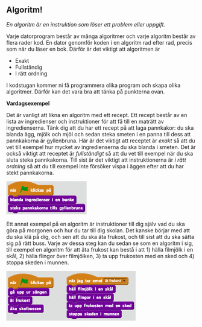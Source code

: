 ## Algoritm!


*En algoritm är en instruktion som löser ett problem eller uppgift.*

Varje datorprogram består av många algoritmer och varje algoritm består av flera rader kod. En dator genomför koden i en algoritm rad efter rad, precis som när du läser en bok. Därför är det viktigt att algoritmen är

* Exakt
* Fullständig
* I rätt ordning

I kodstugan kommer ni få programmera olika program och skapa olika algoritmer. Därför kan det vara bra att tänka på punkterna ovan.

**Vardagsexempel**

Det är vanligt att likna en algoritm med ett recept. Ett recept består av en lista av ingredienser och instruktioner för att få till en maträtt av ingredienserna. Tänk dig att du har ett recept på att laga pannkakor: du ska blanda ägg, mjölk och mjöl och sedan steka smeten i en panna till dess att pannkakorna är gyllenbruna. Här är det viktigt att receptet är *exakt* så att du vet till exempel hur mycket av ingredienserna du ska blanda i smeten. Det är också viktigt att receptet är *fullständigt* så att du vet till exempel när du ska sluta steka pannkakorna. Till sist är det viktigt att instruktionerna är *i rätt ordning* så att du till exempel inte försöker vispa i äggen efter att du har stekt pannkakorna.

![image alt text](algoritm_0.png)

Ett annat exempel på en algoritm är instruktioner till dig själv vad du ska göra på morgonen och hur du tar till dig skolan. Det kanske börjar med att du ska klä på dig, och sen att du ska äta frukost, och till sist att du ska sätta sig på rätt buss. Varje av dessa steg kan du sedan se som en algoritm i sig, till exempel en algoritm för att äta frukost kan bestå i att 1) hälla filmjölk i en skål, 2) hälla flingor över filmjölken, 3) ta upp frukosten med en sked och 4) stoppa skeden i munnen.



![image alt text](algoritm_1.png)
